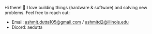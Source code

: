 Hi there! 👋
I love building things (hardware & software) and solving new problems. Feel free to reach out: 
- Email: ashmit.dutta105@gmail.com / ashmitd2@illinois.edu 
- Dicord: aedutta
<!--
**aedutta/aedutta** is a ✨ _special_ ✨ repository because its `README.md` (this file) appears on your GitHub profile.

Here are some ideas to get you started:

- 🔭 I’m currently working on ...
- 🌱 I’m currently learning ...
- 👯 I’m looking to collaborate on ...
- 🤔 I’m looking for help with ...
- 💬 Ask me about ...
- 📫 How to reach me: ...
- 😄 Pronouns: ...
- ⚡ Fun fact: ...
-->
